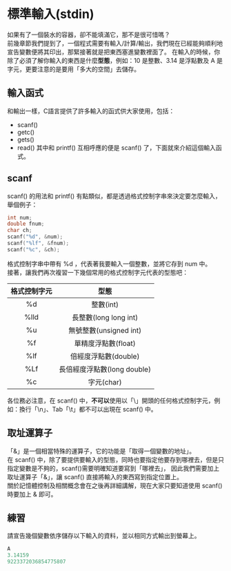 # 標準輸入(stdin)
如果有了一個裝水的容器，卻不能填滿它，那不是很可惜嗎？  
前幾章節我們提到了，一個程式需要有輸入/計算/輸出，我們現在已經能夠順利地宣告變數便將其印出，那緊接著就是把東西塞進變數裡面了。
在輸入的時候，你除了必須了解你輸入的東西是什麼**型態**，例如：10 是整數、3.14 是浮點數及 A 是字元，更要注意的是要用「多大的空間」去儲存。  

## 輸入函式
和輸出一樣，C語言提供了許多輸入的函式供大家使用，包括：
- scanf()
- getc()
- gets()
- read()
其中和 printf() 互相呼應的便是 scanf() 了，下面就來介紹這個輸入函式。  

## scanf
scanf() 的用法和 printf() 有點類似，都是透過格式控制字串來決定要怎麼輸入，舉個例子：

```C++
int num;
double fnum;
char ch;
scanf("%d", &num);
scanf("%lf", &fnum);
scanf("%c", &ch);
```

格式控制字串中帶有 %d ，代表著我要輸入一個整數，並將它存到 num 中。  
接著，讓我們再次複習一下幾個常用的格式控制字元代表的型態吧：

| 格式控制字元 |           型態           |
|:----------:|:-----------------------:|
| %d         | 整數(int)                |
| %lld       | 長整數(long long int)     |
| %u         | 無號整數(unsigned int)    |
| %f         | 單精度浮點數(float)        |
| %lf        | 倍經度浮點數(double)       |
| %Lf        | 長倍經度浮點數(long double)|
| %c         | 字元(char)               |


各位務必注意，在 scanf() 中，**不可以**使用以「\\」開頭的任何格式控制字元，例如：換行「\\n」、Tab「\\t」都不可以出現在 scanf() 中。

## 取址運算子
「&」是一個相當特殊的運算子，它的功能是「取得一個變數的地址」。  
在 scanf() 中，除了要提供要輸入的型態，同時也要指定他要存到哪裡去，但是只指定變數是不夠的，scanf()需要明確知道要寫到「哪裡去」，
因此我們需要加上取址運算子「&」，讓 scanf() 直接將輸入的東西寫到指定位置上。  
關於記憶體控制及相關概念會在之後再詳細講解，現在大家只要知道使用 scanf() 時要加上 & 即可。  

## 練習
請宣告幾個變數依序儲存以下輸入的資料，並以相同方式輸出到螢幕上。  

```C++
A
3.14159
9223372036854775807
```
